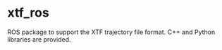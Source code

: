 xtf_ros
=======

ROS package to support the XTF trajectory file format. C++ and Python libraries are provided.
